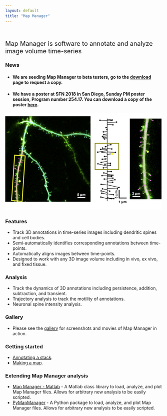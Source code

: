 ```yaml
---
layout: default
title: "Map Manager"
---
```


<BR>

<p style="font-size:20px">
Map Manager is software to annotate and analyze image volume time-series
</p>

<!-- <IMG class="img-float-right" SRC="/images/imagingcore/example0.png" width="400"> -->


### News

 - #### We are seeding Map Manager to beta testers, go to the [download](download) page to request a copy.
 - #### We have a poster at SFN 2018 in San Diego, Sunday PM poster session, Program number 254.17. You can download a copy of the poster [here][sfn2018_poster].
 
<IMG class="img-float-right" SRC="/images/imagingcore/figure-1.png" width="500">

### Features


- Track 3D annotations in time-series images including dendritic spines and cell bodies.
- Semi-automatically identifies corresponding annotations between time-points.
- Automatically aligns images between time-points.
- Designed to work with any 3D image volume including in vivo, ex vivo, and fixed tissue.

### Analysis
 - Track the dynamics of 3D annotations including persistence, addition, subtraction, and transient.
 - Trajectory analysis to track the motility of annotations.
 - Neuronal spine intensity analysis.

### Gallery

 - Please see the [gallery][gallery] for screenshots and movies of Map Manager in action.
 
### Getting started

- [Annotating a stack][3].
- [Making a map][4].

### Extending Map Manager analysis
- <A HREF="https://github.com/cudmore/MapManager-Matlab" target="_blank">Map Manager - Matlab</A> - A Matlab class library to load, analyze, and plot Map Manager files. Allows for arbitrary new analysis to be easily scripted.
- <A HREF="http://blog.cudmore.io/PyMapManager" target="_blank">PyMapManager</A> - A Python package   to load, analyze, and plot Map Manager files. Allows for arbitrary new analysis to be easily scripted.


[1]: http://wavemetrics.com
[2]: http://robertcudmore.org
[3]: annotating-a-stack
[4]: making-a-map
[5]: getting-started
[gallery]: gallery
[sfn2018_poster]: images/cudmore_sfn2018_20181022.pdf
